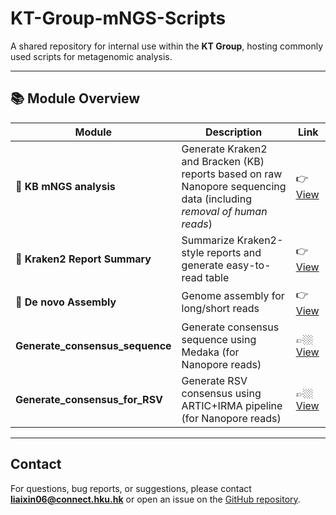 # KT-Group-mNGS-Scripts

A shared repository for internal use within the **KT Group**, hosting commonly used scripts for metagenomic analysis.

---

## 📚 Module Overview

| Module                    | Description                                       | Link |
|---------------------------|---------------------------------------------------|------|
| **🧩 KB mNGS analysis** | Generate Kraken2 and Bracken (KB) reports based on raw Nanopore sequencing data (including *removal of human reads*) |👉 [View](https://github.com/rhodacyleung/mNGS) |
| **📁 Kraken2 Report Summary**| Summarize Kraken2-style reports and generate easy-to-read table     |👉 [View](https://github.com/Sinceter/Microbial-Clinical-Report?tab=readme-ov-file#kraken2-style-reports-summary) |
| **🧬 De novo Assembly**      | Genome assembly for long/short reads     |👉 [View](https://github.com/Sinceter/KT-Group-mNGS-Scripts/blob/main/De_novo_assembly/README.md) |
| **Generate_consensus_sequence** | Generate consensus sequence using Medaka (for Nanopore reads) |👉🏼[View](https://github.com/Sinceter/KT-Group-mNGS-Scripts/blob/main/Generate_consensus_medaka/README.md) |
| **Generate_consensus_for_RSV** | Generate RSV consensus using ARTIC+IRMA pipeline (for Nanopore reads) |👉🏼[View](https://github.com/Sinceter/KT-Group-mNGS-Scripts/blob/main/Generate_consensus_RSV_ARTIC%2BIRMA/README.md) |

---


## Contact

For questions, bug reports, or suggestions, please contact **liaixin06@connect.hku.hk** or open an issue on the [GitHub repository](https://github.com/Sinceter/KT-Group-mNGS-Scripts).

